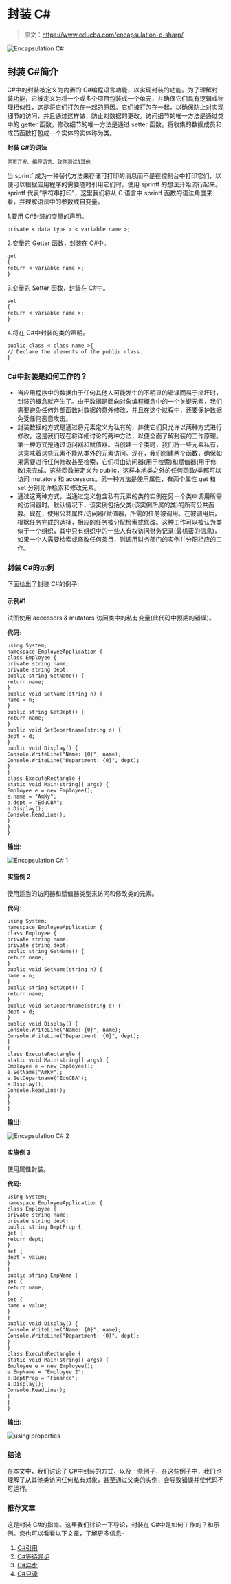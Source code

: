 # 封装 C#

> 原文：<https://www.educba.com/encapsulation-c-sharp/>

![Encapsulation C#](img/551e2e3662294af1b3223ac23f81c9b8.png)



## 封装 C#简介

C#中的封装被定义为内置的 C#编程语言功能，以实现封装的功能。为了理解封装功能，它被定义为将一个或多个项目包装成一个单元，并确保它们具有逻辑或物理相似性，这是将它们打包在一起的原因。它们被打包在一起，以确保防止对实现细节的访问，并且通过这样做，防止对数据的更改。访问细节的唯一方法是通过类中的 getter 函数，修改细节的唯一方法是通过 setter 函数。将收集的数据成员和成员函数打包成一个实体的实体称为类。

**封装 C#的语法**

<small>网页开发、编程语言、软件测试&其他</small>

当 sprintf 成为一种替代方法来存储可打印的消息而不是在控制台中打印它们，以便可以根据应用程序的需要随时引用它们时，使用 sprintf 的想法开始流行起来。sprintf 代表“字符串打印”，这里我们将从 C 语言中 sprintf 函数的语法角度来看，并理解语法中的参数或自变量。

1.要用 C#封装的变量的声明。

```
private < data type > < variable name >;
```

2.变量的 Getter 函数，封装在 C#中。

```
get
{
return < variable name >;
}
```

3.变量的 Setter 函数，封装在 C#中。

```
set
{
return < variable name >;
}
```

4.将在 C#中封装的类的声明。

```
public class < class name >{
// Declare the elements of the public class.
}
```

### C#中封装是如何工作的？

*   当应用程序中的数据由于任何其他人可能发生的不明显的错误而易于损坏时，封装的概念就产生了。由于数据是面向对象编程概念中的一个关键元素，我们需要避免任何外部函数对数据的意外修改，并且在这个过程中，还要保护数据免受任何恶意攻击。
*   封装数据的方式是通过将元素定义为私有的，并使它们只允许以两种方式进行修改。这是我们现在将详细讨论的两种方法，以便全面了解封装的工作原理。第一种方式是通过访问器和赋值器。当创建一个类时，我们将一些元素私有，这意味着这些元素不能从类外的元素访问。现在，我们创建两个函数，确保如果需要进行任何修改甚至检索，它们将由访问器(用于检索)和赋值器(用于修改)来完成。这些函数被定义为 public，这样本地类之外的任何函数/类都可以访问 mutators 和 accessors。另一种方法是使用属性，有两个属性 get 和 set 分别允许检索和修改元素。
*   通过这两种方式，当通过定义包含私有元素的类的实例在另一个类中调用所需的访问器时。默认情况下，该实例包括父类(该实例所属的类)的所有公共函数。现在，使用公共属性/访问器/赋值器，所需的任务被调用。在被调用后，根据任务完成的选择，相应的任务被分配检索或修改。这种工作可以被认为类似于一个组织，其中只有组织中的一些人有权访问财务记录(最机密的信息)，如果一个人需要检索或修改任何条目，则调用财务部门的实例并分配相应的工作。

### 封装 C#的示例

下面给出了封装 C#的例子:

#### 示例#1

试图使用 accessors & mutators 访问类中的私有变量(此代码中预期的错误)。

**代码:**

```
using System;
namespace EmployeeApplication {
class Employee {
private string name;
private string dept;
public string GetName() {
return name;
}
public void SetName(string n) {
name = n;
}
public string GetDept() {
return name;
}
public void SetDepartname(string d) {
dept = d;
}
public void Display() {
Console.WriteLine("Name: {0}", name);
Console.WriteLine("Department: {0}", dept);
}
}
class ExecuteRectangle {
static void Main(string[] args) {
Employee e = new Employee();
e.name = "AmKy";
e.dept = "EduCBA";
e.Display();
Console.ReadLine();
}
}
}
```

**输出:**

![Encapsulation C# 1](img/f2db7951a410e044a7d6f8cac1607779.png)



#### 实施例 2

使用适当的访问器和赋值器类型来访问和修改类的元素。

**代码:**

```
using System;
namespace EmployeeApplication {
class Employee {
private string name;
private string dept;
public string GetName() {
return name;
}
public void SetName(string n) {
name = n;
}
public string GetDept() {
return name;
}
public void SetDepartname(string d) {
dept = d;
}
public void Display() {
Console.WriteLine("Name: {0}", name);
Console.WriteLine("Department: {0}", dept);
}
}
class ExecuteRectangle {
static void Main(string[] args) {
Employee e = new Employee();
e.SetName("AmKy");
e.SetDepartname("EduCBA");
e.Display();
Console.ReadLine();
}
}
}
```

**输出:**

![Encapsulation C# 2](img/6fe8656100a5392bb235ecffde389247.png)



#### 实施例 3

使用属性封装。

**代码:**

```
using System;
namespace EmployeeApplication {
class Employee {
private string name;
private string dept;
public string DeptProp {
get {
return dept;
}
set {
dept = value;
}
}
public string EmpName {
get {
return name;
}
set {
name = value;
}
}
public void Display() {
Console.WriteLine("Name: {0}", name);
Console.WriteLine("Department: {0}", dept);
}
}
class ExecuteRectangle {
static void Main(string[] args) {
Employee e = new Employee();
e.EmpName = "Employee 2";
e.DeptProp = "Finance";
e.Display();
Console.ReadLine();
}
}
}
```

**输出:**

![using properties](img/461dddc05e5ede2e8c629deb58f9987e.png)



### 结论

在本文中，我们讨论了 C#中封装的方式，以及一些例子，在这些例子中，我们也理解了从其他类访问任何私有对象，甚至通过父类的实例，会导致错误并使代码不可运行。

### 推荐文章

这是封装 C#的指南。这里我们讨论一下导论，封装在 C#中是如何工作的？和示例。您也可以看看以下文章，了解更多信息–

1.  [C#引用](https://www.educba.com/c-sharp-references/)
2.  [C#等待异步](https://www.educba.com/c-sharp-await-async/)
3.  [C#异步](https://www.educba.com/c-sharp-asynchronous/)
4.  [C#只读](https://www.educba.com/c-sharp-readonly/)





